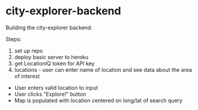 # city-explorer-backend

Building the city-explorer backend.

Steps:
1) set up repo
2) deploy basic server to heroku
3) get LocationIQ token for API key
4) locations - user can enter name of location and see data about the area of interest
- User enters valid location to input
- User clicks "Explore!" button
- Map is populated with location centered on long/lat of search query
